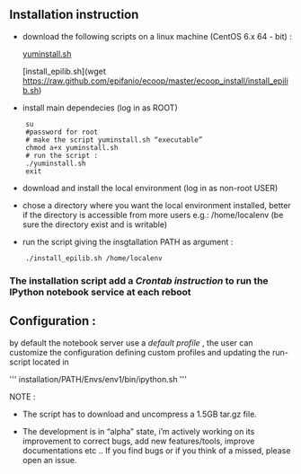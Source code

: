 ## Installation instruction

* download the following scripts on a linux machine (CentOS 6.x 64 - bit) :

    [yuminstall.sh](https://raw.github.com/epifanio/ecoop/master/ecoop_install/yuminstall.sh)

    [install_epilib.sh](wget https://raw.github.com/epifanio/ecoop/master/ecoop_install/install_epilib.sh)

* install main dependecies (log in as  ROOT)
    
```
    su
    #password for root
    # make the script yuminstall.sh “executable” 
    chmod a+x yuminstall.sh
    # run the script :
    ./yuminstall.sh
    exit
```

* download and install the local environment (log in as non-root USER) 

* chose a directory where you want the local environment installed, better if the directory is accessible from more users e.g.:  /home/localenv  (be sure the directory exist and is writable)

* run the script giving the insgtallation PATH as argument :

```
    ./install_epilib.sh /home/localenv
```

### The installation script  add a *Crontab instruction* to run the IPython notebook service at each reboot

## Configuration :

by default the notebook server use a *default profile* , the user can customize the configuration defining custom profiles and updating the run-script located in 

'''
installation/PATH/Envs/env1/bin/ipython.sh
'''



NOTE :

* The script has to download and uncompress a 1.5GB tar.gz file.

* The development is in “alpha” state, i’m actively working on its improvement to correct bugs, add new features/tools, improve documentations etc ..
If you find bugs or if you think of a missed, please open an issue. 
